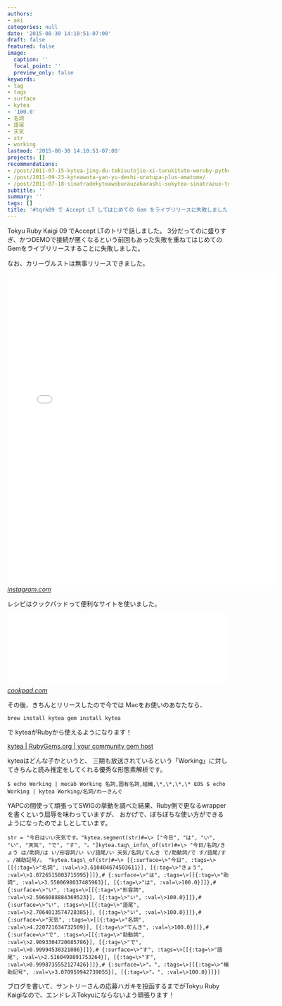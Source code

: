 ```yaml
---
authors:
- aki
categories: null
date: '2015-08-30 14:10:51-07:00'
draft: false
featured: false
image:
  caption: ''
  focal_point: ''
  preview_only: false
keywords:
- tag
- tags
- surface
- kytea
- '100.0'
- 名詞
- 語尾
- 天気
- str
- working
lastmod: '2015-08-30 14:10:51-07:00'
projects: []
recommendations:
- /post/2011-07-15-kytea-jing-du-tekisutojie-xi-turukituto-woruby-pythonkarashi-erumykyteawozuo-tutemita/
- /post/2011-09-23-kyteawota-yan-yu-deshi-uratupa-plus-amatome/
- /post/2011-07-18-sinatradekyteawoburauzakarashi-sukytea-sinatrazuo-tutemita/
subtitle: ''
summary: ''
tags: []
title: '#tqrk09 で Accept LT してはじめての Gem をライブリリースに失敗しました'
---
```


Tokyu Ruby Kaigi 09 でAccept LTのトリで話しました。 3分だってのに盛りすぎ、かつDEMOで接続が悪くなるという前回もあった失敗を重ねてはじめてのGemをライブリリースすることに失敗しました。

なお、カリーヴルストは無事リリースできました。

<iframe src="//instagram.com/p/68wonPAdwS/embed/" data-entry-image="http://instagram.com/p/68wonPAdwS/media/?size=l" width="612" height="710" frameborder="0" scrolling="no" allowtransparency="true"></iframe><cite class="hatena-citation"><a href="https://instagram.com/p/68wonPAdwS/">instagram.com</a></cite>

レシピはクックパッドって便利なサイトを使いました。

<iframe src="//hatenablog-parts.com/embed?url=http%3A%2F%2Fcookpad.com%2Frecipe%2F3131580" title="簡単★カリーヴルスト by エスビー食品" class="embed-card embed-webcard" scrolling="no" frameborder="0" style="display: block; width: 100%; height: 155px; max-width: 500px; margin: 10px 0px;"><a href="http://cookpad.com/recipe/3131580">簡単★カリーヴルスト by エスビー食品</a></iframe><cite class="hatena-citation"><a href="http://cookpad.com/recipe/3131580">cookpad.com</a></cite>

その後、きちんとリリースしたので今では Macをお使いのあなたなら、

    brew install kytea gem install kytea

で kyteaがRubyから使えるようになります！

[kytea | RubyGems.org | your community gem host](https://rubygems.org/gems/kytea)

kyteaはどんな子かというと、 三期も放送されているという「Working」に対してきちんと読み推定をしてくれる優秀な形態素解析です。

    $ echo Working | mecab Working 名詞,固有名詞,組織,\*,\*,\*,\* EOS $ echo Working | kytea Working/名詞/わーきんぐ

YAPCの間使って頑張ってSWIGの挙動を調べた結果、Ruby側で更なるwrapperを書くという屈辱を味わっていますが、 おかげで、ぼちぼちな使い方ができるようになったのでよしとしています。

    str = "今日はいい天気です。"kytea.segment(str)#=\> ["今日", "は", "い", "い", "天気", "で", "す", "。"]kytea.tag\_info\_of(str)#=\> "今日/名詞/きょう は/助詞/は い/形容詞/い い/語尾/い 天気/名詞/てんき で/助動詞/で す/語尾/す 。/補助記号/。 "kytea.tags\_of(str)#=\> [{:surface=\>"今日", :tags=\>[[{:tag=\>"名詞", :val=\>3.610404674503611}], [{:tag=\>"きょう", :val=\>1.0726515803715995}]]},# {:surface=\>"は", :tags=\>[[{:tag=\>"助詞", :val=\>3.5500698037485963}], [{:tag=\>"は", :val=\>100.0}]]},# {:surface=\>"い", :tags=\>[[{:tag=\>"形容詞", :val=\>2.5966088884369523}], [{:tag=\>"い", :val=\>100.0}]]},# {:surface=\>"い", :tags=\>[[{:tag=\>"語尾", :val=\>2.7064013574728385}], [{:tag=\>"い", :val=\>100.0}]]},# {:surface=\>"天気", :tags=\>[[{:tag=\>"名詞", :val=\>4.220721634732509}], [{:tag=\>"てんき", :val=\>100.0}]]},# {:surface=\>"で", :tags=\>[[{:tag=\>"助動詞", :val=\>2.9093304720685786}], [{:tag=\>"で", :val=\>0.99994530321086}]]},# {:surface=\>"す", :tags=\>[[{:tag=\>"語尾", :val=\>2.5160490891753264}], [{:tag=\>"す", :val=\>0.9998735552127426}]]},# {:surface=\>"。", :tags=\>[[{:tag=\>"補助記号", :val=\>3.070959942739055}], [{:tag=\>"。", :val=\>100.0}]]}]

ブログを書いて、サントリーさんの応募ハガキを投函するまでがTokyu Ruby Kaigiなので、エンドレスTokyuにならないよう頑張ります！